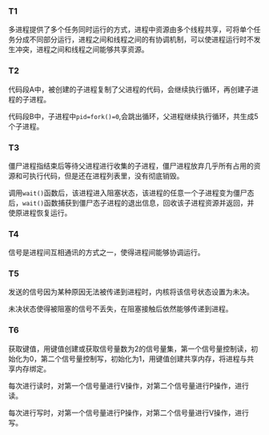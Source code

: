### T1

多进程提供了多个任务同时运行的方式，进程中资源由多个线程共享，可将单个任务分成不同部分运行，进程之间和线程之间的有协调机制，可以使进程运行时不发生冲突，进程之间和线程之间能够共享资源。

### T2

代码段A中，被创建的子进程复制了父进程的代码，会继续执行循环，再创建子进程的子进程。

代码段B中，子进程中`pid=fork()=0`,会跳出循环，父进程继续执行循环，共生成5个子进程。

### T3

僵尸进程指结束后等待父进程进行收集的子进程，僵尸进程放弃几乎所有占用的资源和可执行代码，但是还在进程列表里，没有彻底销毁。

调用`wait()`函数后，该进程进入阻塞状态，该进程的任意一个子进程变为僵尸态后，`wait()`函数捕获到僵尸态子进程的退出信息，回收该子进程资源并返回，并使原进程恢复运行。

### T4

信号是进程间互相通讯的方式之一，使得进程间能够协调运行。

### T5

发送的信号因为某种原因无法被传递到进程时，内核将该信号状态设置为未决。

未决状态使得被阻塞的信号不丢失，在阻塞接触后依然能够传递到进程。

### T6

获取键值，用键值创建或获取信号量数为2的信号量集，第一个信号量控制读，初始化为0，第二个信号量控制写，初始化为1，用键值创建共享内存，将进程与共享内存绑定。

每次进行读时，对第一个信号量进行V操作，对第二个信号量进行P操作，进行读。

每次进行写时，对第一个信号量进行P操作，对第二个信号量进行V操作，进行写。

